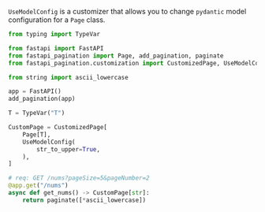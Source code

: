 `UseModelConfig` is a customizer that allows you to change `pydantic` model configuration for a `Page` class.

```py
from typing import TypeVar

from fastapi import FastAPI
from fastapi_pagination import Page, add_pagination, paginate
from fastapi_pagination.customization import CustomizedPage, UseModelConfig

from string import ascii_lowercase

app = FastAPI()
add_pagination(app)

T = TypeVar("T")

CustomPage = CustomizedPage[
    Page[T],
    UseModelConfig(
        str_to_upper=True,
    ),
]

# req: GET /nums?pageSize=5&pageNumber=2
@app.get("/nums")
async def get_nums() -> CustomPage[str]:
    return paginate([*ascii_lowercase])
```